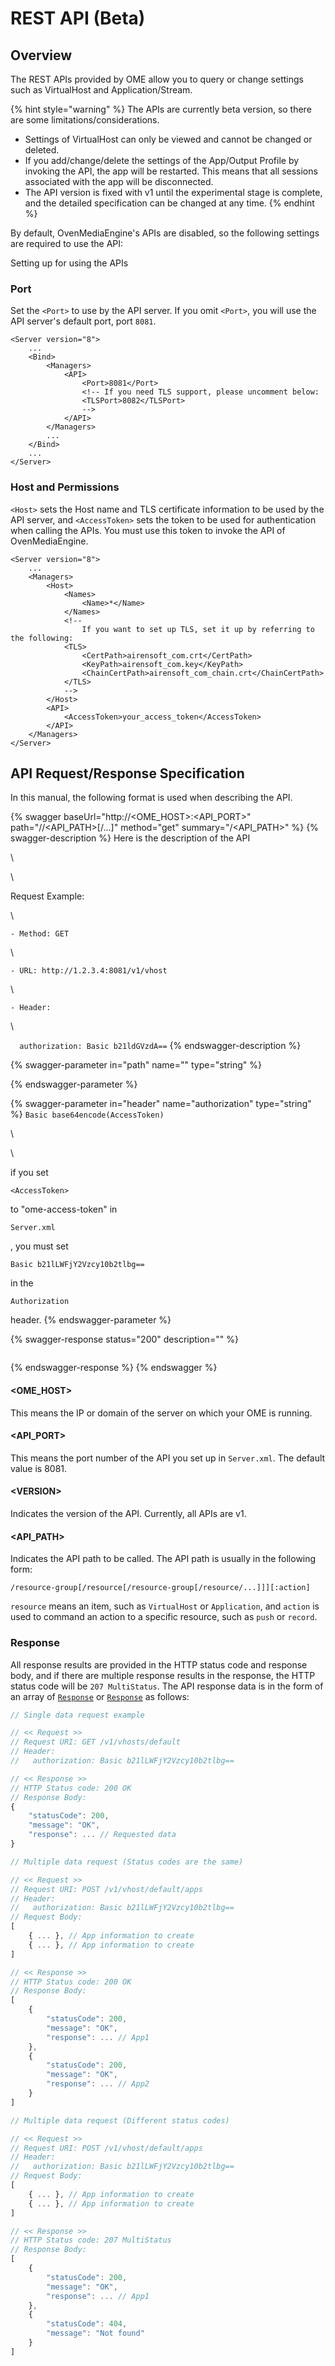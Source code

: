 # REST API (Beta)

## Overview

The REST APIs provided by OME allow you to query or change settings such as VirtualHost and Application/Stream.

{% hint style="warning" %}
The APIs are currently beta version, so there are some limitations/considerations.

* Settings of VirtualHost can only be viewed and cannot be changed or deleted.
* If you add/change/delete the settings of the App/Output Profile by invoking the API, the app will be restarted. This means that all sessions associated with the app will be disconnected.
* The API version is fixed with v1 until the experimental stage is complete, and the detailed specification can be changed at any time.
{% endhint %}

By default, OvenMediaEngine's APIs are disabled, so the following settings are required to use the API:

Setting up for using the APIs


### Port

Set the `<Port>` to use by the API server. If you omit `<Port>`, you will use the API server's default port, port `8081`.

```markup
<Server version="8">
	...
	<Bind>
		<Managers>
			<API>
				<Port>8081</Port>
				<!-- If you need TLS support, please uncomment below:
				<TLSPort>8082</TLSPort>
				-->
			</API>
		</Managers>
		...
	</Bind>
	...
</Server>
```

### Host and Permissions

`<Host>` sets the Host name and TLS certificate information to be used by the API server, and `<AccessToken>` sets the token to be used for authentication when calling the APIs. You must use this token to invoke the API of OvenMediaEngine.

```markup
<Server version="8">
	...
	<Managers>
		<Host>
			<Names>
				<Name>*</Name>
			</Names>
			<!--
				If you want to set up TLS, set it up by referring to the following:
			<TLS>
				<CertPath>airensoft_com.crt</CertPath>
				<KeyPath>airensoft_com.key</KeyPath>
				<ChainCertPath>airensoft_com_chain.crt</ChainCertPath>
			</TLS>
			-->
		</Host>
		<API>
			<AccessToken>your_access_token</AccessToken>
		</API>
	</Managers>
</Server>
```

## API Request/Response Specification

In this manual, the following format is used when describing the API.

{% swagger baseUrl="http://<OME_HOST>:<API_PORT>" path="/<VERSION>/<API_PATH>[/...]" method="get" summary="<VERSION>/<API_PATH>" %}
{% swagger-description %}
Here is the description of the API

\




\


Request Example:

\




`- Method: GET`

\


`- URL: http://1.2.3.4:8081/v1/vhost`

\


`- Header:`

\


`  authorization: Basic b21ldGVzdA==`
{% endswagger-description %}

{% swagger-parameter in="path" name="" type="string" %}

{% endswagger-parameter %}

{% swagger-parameter in="header" name="authorization" type="string" %}
`Basic base64encode(AccessToken)`

\




\


if you set 

`<AccessToken>`

 to "ome-access-token" in 

`Server.xml`

, you must set 

`Basic b21lLWFjY2Vzcy10b2tlbg==`

 in the 

`Authorization`

 header.
{% endswagger-parameter %}

{% swagger-response status="200" description="" %}
```
```
{% endswagger-response %}
{% endswagger %}



#### \<OME\_HOST>

This means the IP or domain of the server on which your OME is running.

#### \<API\_PORT>

This means the port number of the API you set up in `Server.xml`. The default value is 8081.

#### \<VERSION>

Indicates the version of the API. Currently, all APIs are v1.

#### \<API\_PATH>&#xD;

Indicates the API path to be called. The API path is usually in the following form:

```markup
/resource-group[/resource[/resource-group[/resource/...]]][:action]
```

`resource` means an item, such as `VirtualHost` or `Application`, and `action` is used to command an action to a specific resource, such as `push` or `record`.

### Response

All response results are provided in the HTTP status code and response body, and if there are multiple response results in the response, the HTTP status code will be `207 MultiStatus`. The API response data is in the form of an array of [`Response`](v1/data-types/classes.md#responsetype) or [`Response`](v1/data-types/classes.md#responsetype) as follows:



```javascript
// Single data request example

// << Request >>
// Request URI: GET /v1/vhosts/default
// Header:
//   authorization: Basic b21lLWFjY2Vzcy10b2tlbg==

// << Response >>
// HTTP Status code: 200 OK
// Response Body:
{
	"statusCode": 200,
	"message": "OK",
	"response": ... // Requested data
}
```

```javascript
// Multiple data request (Status codes are the same)

// << Request >>
// Request URI: POST /v1/vhost/default/apps
// Header:
//   authorization: Basic b21lLWFjY2Vzcy10b2tlbg==
// Request Body:
[
	{ ... }, // App information to create
	{ ... }, // App information to create
]

// << Response >>
// HTTP Status code: 200 OK
// Response Body:
[
	{
		"statusCode": 200,
		"message": "OK",
		"response": ... // App1
	},
	{
		"statusCode": 200,
		"message": "OK",
		"response": ... // App2
	}
]
```

```javascript
// Multiple data request (Different status codes)

// << Request >>
// Request URI: POST /v1/vhost/default/apps
// Header:
//   authorization: Basic b21lLWFjY2Vzcy10b2tlbg==
// Request Body:
[
	{ ... }, // App information to create
	{ ... }, // App information to create
]

// << Response >>
// HTTP Status code: 207 MultiStatus
// Response Body:
[
	{
		"statusCode": 200,
		"message": "OK",
		"response": ... // App1
	},
	{
		"statusCode": 404,
		"message": "Not found"
	}
]
```



